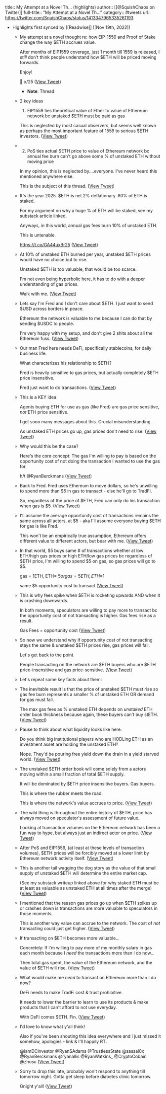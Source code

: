 title:: My Attempt at a Novel Th... (highlights)
author:: [[@SquishChaos on Twitter]]
full-title:: "My Attempt at a Novel Th..."
category:: #tweets
url:: https://twitter.com/SquishChaos/status/1413347965335261193

- Highlights first synced by [[Readwise]] [[Nov 19th, 2022]]
	- My attempt at a novel thought re: how EIP-1559 and Proof of Stake change the way $ETH accrues value.
	  
	  After months of EIP1559 coverage, just 1 month till 1559 is released, I *still* don't think people understand how $ETH will be priced moving forwards. 
	  
	  Enjoy!
	  
	  🧵 x/25 ([View Tweet](https://twitter.com/SquishChaos/status/1413345944116940810))
		- **Note**: Thread
	- 2 key ideas
	  
	  1. EIP1559 ties theoretical value of Ether to value of Ethereum network bc unstaked $ETH must be paid as gas 
	  
	  This is neglected by most casual observers, but seems well known as perhaps the most important feature of 1559 to serious $ETH investors. ([View Tweet](https://twitter.com/SquishChaos/status/1413345945098416134))
	- 2. PoS ties actual $ETH price to value of Ethereum network bc annual fee burn can't go above some % of unstaked ETH without moving price
	  
	  In my opinion, this is neglected by....everyone. I've never heard this mentioned anywhere else.
	  
	  This is the subject of this thread. ([View Tweet](https://twitter.com/SquishChaos/status/1413345946256039943))
	- It's the year 2025. $ETH is net 2% deflationary. 80% of ETH is staked.
	  
	  For my argument on why a huge % of ETH will be staked, see my substack article linked. 
	  
	  Anyways, in this world, annual gas fees burn 10% of unstaked ETH. 
	  
	  This is untenable.
	  
	  https://t.co/GA44uxBr25 ([View Tweet](https://twitter.com/SquishChaos/status/1413345947283648514))
	- At 10% of unstaked ETH burned per year, unstaked $ETH prices would have no choice but to rise.
	  
	  Unstaked $ETH is too valuable, that would be too scarce.
	  
	  I'm not even being hyperbolic here, it has to do with a deeper understanding of gas prices. 
	  
	  Walk with me. ([View Tweet](https://twitter.com/SquishChaos/status/1413345948391018499))
	- Lets say I'm Fred and I don't care about $ETH. I just want to send $USD across borders in peace. 
	  
	  Ethereum the network is valuable to me because I can do that by sending $USDC to people. 
	  
	  I'm very happy with my setup, and don't give 2 shits about all the Ethereum fuss. ([View Tweet](https://twitter.com/SquishChaos/status/1413345949418606592))
	- Our man Fred here needs DeFi, specifically stablecoins, for daily business life. 
	  
	  What characterizes his relationship to $ETH?
	  
	  Fred is heavily sensitive to gas prices, but actually completely $ETH price insensitive.
	  
	  Fred just want to do transactions. ([View Tweet](https://twitter.com/SquishChaos/status/1413345951222091785))
	- This is a KEY idea
	  
	  Agents buying ETH for use as gas (like Fred) are gas price sensitive, *not* ETH price sensitive. 
	  
	  I get sooo many messages about this. Crucial misunderstanding. 
	  
	  As unstaked ETH prices go up, gas prices don't need to rise. ([View Tweet](https://twitter.com/SquishChaos/status/1413345952685953030))
	- Why would this be the case?
	  
	  Here's the core concept: The gas I'm willing to pay is based on the opportunity cost of not doing the transaction I wanted to use the gas for. 
	  
	  h/t @RyanBerckmans ([View Tweet](https://twitter.com/SquishChaos/status/1413345953663225856))
	- Back to Fred. Fred uses Ethereum to move dollars, so he's unwilling to spend more than $5 in gas to transact - else he'll go to TradFi. 
	  
	  So, regardless of the price of $ETH, Fred can only do his transaction when gas is $5. ([View Tweet](https://twitter.com/SquishChaos/status/1413345954665664529))
	- I'll assume the average opportunity cost of transactions remains the same across all actors, at $5 - aka I'll assume everyone buying $ETH for gas is like Fred. 
	  
	  This won't be an empirically true assumption, Ethereum offers different value to different actors, but bear with me. ([View Tweet](https://twitter.com/SquishChaos/status/1413345955710074882))
	- In that world, $5 buys same # of transactions whether at low ETH/high gas prices or high ETH/low gas prices bc regardless of $ETH price, I'm willing to spend $5 on gas, so gas prices will go to $5.
	  
	  gas = 1ETH, ETH= $5 
	  or 
	  gas=5ETH, ETH=$1
	  
	  same $5 opportunity cost to transact ([View Tweet](https://twitter.com/SquishChaos/status/1413345956729217025))
	- This is why fees spike when $ETH is rocketing upwards AND when it is crashing downwards. 
	  
	  In both moments, speculators are willing to pay more to transact bc the opportunity cost of not transacting is higher. Gas fees rise as a result.
	  
	  Gas Fees = opportunity cost ([View Tweet](https://twitter.com/SquishChaos/status/1413345958591668226))
	- So now we understand why if opportunity cost of not transacting stays the same & unstaked $ETH prices rise, gas prices will fall.
	  
	  Let's get back to the point.
	  
	  People transacting on the network are $ETH buyers who are $ETH price-insensitive and gas price-sensitive. ([View Tweet](https://twitter.com/SquishChaos/status/1413345959854034946))
	- Let's repeat some key facts about them:
	- The inevitable result is that the price of unstaked $ETH must rise so gas fee burn represents a smaller % of unstaked ETH OR demand for gas must fall. 
	  
	  The max gas fees as % unstaked ETH depends on *unstaked* ETH order book thickness because again, these buyers can't buy stETH. ([View Tweet](https://twitter.com/SquishChaos/status/1413345961934409731))
	- Pause to think about what liquidity looks like here.
	  
	  Do you think big institutional players who are HODLing ETH as an investment asset are holding the unstaked ETH?  
	  
	  Nope. They'd be pouring free yield down the drain in a yield starved world. ([View Tweet](https://twitter.com/SquishChaos/status/1413345962970411008))
	- The unstaked $ETH order book will come solely from a actors moving within a small fraction of total $ETH supply.
	  
	  It will be dominated by $ETH price insensitive buyers. Gas buyers.
	  
	  This is where the rubber meets the road. 
	  
	  This is where the network's value accrues to price. ([View Tweet](https://twitter.com/SquishChaos/status/1413345963998027778))
	- The wild thing is throughout the entire history of $ETH, price has always moved on speculator's assessment of future value. 
	  
	  Looking at transaction volumes on the Ethereum network has been a fun way to hype, but always just an indirect actor on price. ([View Tweet](https://twitter.com/SquishChaos/status/1413345965008834566))
	- After PoS and EIP1559, (at least at these levels of transaction volumes), $ETH prices will be forcibly moved at a lower limit by Ethereum network activity itself. ([View Tweet](https://twitter.com/SquishChaos/status/1413345966678175745))
	- This is another tail wagging the dog story as the value of that small supply of unstaked $ETH will determine the entire market cap. 
	  
	  (See my substack writeup linked above for why staked ETH must be at least as valuable as unstaked ETH at all times after the merge) ([View Tweet](https://twitter.com/SquishChaos/status/1413345968213217287))
	- I mentioned that the reason gas prices go up when $ETH spikes up or crashes down is transactions are more valuable to speculators in those moments.
	  
	  This is another way value can accrue to the network. The cost of *not* transacting could just get higher. ([View Tweet](https://twitter.com/SquishChaos/status/1413345969287036928))
	- If transacting on $ETH becomes more valuable... 
	  
	  Concretely: If I'm willing to pay more of my monthly salary in gas each month because I *need* the transactions more than I do now...
	  
	  Then total gas spent, the value of the Ethereum network, and the value of $ETH will rise. ([View Tweet](https://twitter.com/SquishChaos/status/1413345970310447105))
	- What would make me *need* to transact on Ethereum more than I do now?
	  
	  DeFi needs to make TradFi cost & trust prohibitive. 
	  
	  It needs to lower the barrier to learn to use its products & make products that I can't afford to not use everyday.
	  
	  With DeFi comes $ETH. Fin. ([View Tweet](https://twitter.com/SquishChaos/status/1413345971321278467))
	- I'd love to know what y'all think!  
	  
	  Also if you've been shouting this idea everywhere and I just missed it somehow, apologies - link & I'll happily RT.
	  
	  @iamDCinvestor @RyanSAdams @TrustlessState @sassal0x @RyanBerckmans @ryanallis @RyanWatkins_  @CryptoCobain @zhusu ([View Tweet](https://twitter.com/SquishChaos/status/1413345972558594052))
	- Sorry to drop this late, probably won't respond to anything till tomorrow night. Gotta get sleep before diabetes clinic tomorrow. 
	  
	  Gnight y'all! ([View Tweet](https://twitter.com/SquishChaos/status/1413347965335261193))